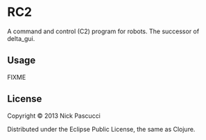 # RC2

A command and control (C2) program for robots. The successor of delta_gui.

## Usage

FIXME

## License

Copyright © 2013 Nick Pascucci

Distributed under the Eclipse Public License, the same as Clojure.
